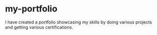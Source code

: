 # my-portfolio

I have created a portfolio showcasing my skills by doing various projects and getting various certifications.
